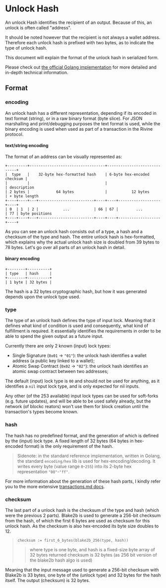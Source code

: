 # Unlock Hash

An unlock Hash identifies the recipient of an output.
Because of this, an unlock is often called "address".

It should be noted however that the recipient is not always a wallet address.
Therefore each unlock hash is prefixed with two bytes,
as to indicate the type of unlock hash.

This document will explain the format of the unlock hash in serialized form.

Please check out [the official Golang implementation](/types/unlockhash.go) for
more detailed and in-depth technical information.

## Format

### encoding

An unlock hash has a different representation, depending if its encoded in text format (string),
or in a raw binary format (byte slice). For JSON marshalling and print/debugging purposes the text format is used,
while the binary encoding is used when used as part of a transaction in the Rivine protocol.


#### text/string encoding

The format of an address can be visually represented as:

```
+---------+----------------------------------+-----------------------------+
|  type   |    32-byte hex-formatted hash    | 6-byte hex-encoded checksum |
|         |                                  |                             | description
| 2 bytes |            64 bytes              |           12 bytes          | + byte length
+----+----+---+-------------------------+----+----+-------------------+----+
| 0  | 1  | 2 |           ...           | 66 | 67 |        ...        | 77 | byte positions
+----+----+---+-------------------------+----+----+-------------------+----+
```

As you can see an unlock hash consists out of a type, a hash and a checksum of the type and hash.
The entire unlock hash is hex-formatted, which explains why the actual unlock hash size
is doubled from 39 bytes to 78 bytes. Let's go over all parts of an unlock hash in detail.

#### binary encoding

```
+--------+----------+
| type   | hash     |
+--------+----------+
| 1 byte | 32 bytes |
```

The hash is a 32 bytes cryptographic hash,
but how it was generated depends upon the unlock type used.

### type

The type of an unlock hash defines the type of input lock.
Meaning that it defines what kind of condition is used and consequently,
what kind of fulfillment is required. It essentially identifies the requirements
in order to be able to spend the given output as a future input.

Currently there are only 2 known (input) lock types:

+ Single Signature (`0x01` -> `"01"`): the unlock hash identifies a wallet address (a public key linked to a wallet);
+ Atomic Swap Contract (`0x02` -> `"02"`): the unlock hash identifies an atomic swap contract between two addresses;

The default (input) lock type is `00` and should not be used for anything,
as it identifies a `nil` input lock type, and is only expected for nil inputs.

Any other (of the 253 available) input lock types can be used for soft-forks (e.g. future updates),
and will be able to be used safely already, but the network (of blockc reators)
won't use them for block creation until the transaction's types become known.

### hash

The hash has no predefined format, and the generation of which is defined by the (input) lock type.
A fixed length of 32 bytes (64 bytes in hex-encoded format) is the only requirement of the hash.

> Sidenote: in the standard reference implementation, written in Golang,
> the standard  `encoding/hex` lib is used for hex-encoding/decoding.
> It writes every byte (value range `0`-`255`) into
> its 2-byte hex representation `"00"`-`"ff"`.

For more information about the generation of these hash parts,
I kindly refer you to the more extensive [transactions.md docs](transaction.md#unlock-hashs-hash).

### checksum

The last part of a unlock hash is the checksum of the type and hash (which were the previous 2 parts).
Blake2b is used to generate a 256-bit checksum from the hash, of which the first 6 bytes are used
as checksum for this unlock hash. As the checksum is also hex-encoded its byte size doubles to 12.

> ```
> checksum := first_6_bytes(blake2b_256(type, hash))
> ```
> > where type is one byte, and hash is a fixed-size byte array of 32 bytes
> > returned checksum is 32 bytes (as 256 bit version of the blake2b hash algo is used)

Meaning that the input message used to generate a 256-bit checksum with Blake2b is 33 bytes,
one byte of the (unlock type) and 32 bytes for the hash itself. The output (checksum) is 32 bytes.
